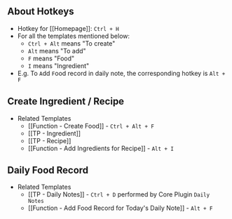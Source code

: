 ## About Hotkeys
- Hotkey for [[Homepage]]: `Ctrl + H`
- For all the templates mentioned below:
	- `Ctrl + Alt` means "To create"
	- `Alt` means "To add"
	- `F` means "Food"
	- `I` means "Ingredient"
- E.g. To `A`dd `F`ood record in daily note, the corresponding hotkey is `Alt + F`
## Create Ingredient / Recipe 
- Related Templates
	- [[Function - Create Food]] - `Ctrl + Alt + F` 
	- [[TP - Ingredient]]
	- [[TP - Recipe]]
	- [[Function - Add Ingredients for Recipe]] - `Alt + I`


## Daily Food Record
- Related Templates
	- [[TP - Daily Notes]] - `Ctrl + D` performed  by Core Plugin `Daily Notes`
	- [[Function - Add Food Record for Today's Daily Note]] - `Alt + F`